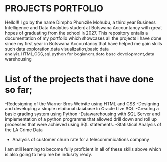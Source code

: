 # PROJECTS PORTFOLIO
Hello!!! I go by the name Dimpho Phumzile Mohubu, a third year Business Intelligence and Data Analytics student at Botswana Accountancy with great hopes of graduating from the school in 2027.
This repository entails a documentation of my portfolio which showcases all the projects i have done since my first year in Botswana Accountancy  that have helped me gain skills such data exploration,data visualization,basic data analyis,HTML,CSS,sql,python for beginners,data base development,data warehousing


# List of the projects that i have done so far;

-Redesigning of the Warner Bros Website using HTML and CSS
-Designing and developing a simple relational database in Oracle Live SQL
-Creating a basic grading system using Python
-Datawarehousing with SQL Server and implementation of a python programme that allowed drill down and roll up processes that were achieved using SQL statements.
-Statistical Analysis of the LA Crime Data
- Analysis of customer churn rate for a telecommnications company

I am still learning to become fully proficient in all of these skills above which is also going to help me be indusrty ready.

